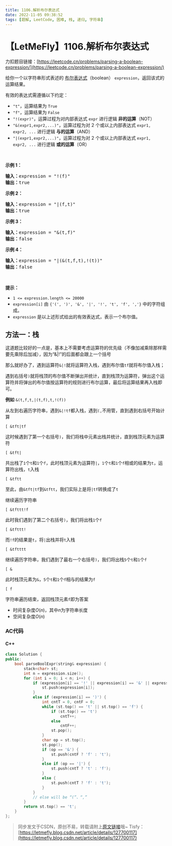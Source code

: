 ```yaml
---
title: 1106.解析布尔表达式
date: 2022-11-05 09:38:52
tags: [题解, LeetCode, 困难, 栈, 递归, 字符串]
---
```


# 【LetMeFly】1106.解析布尔表达式

力扣题目链接：[https://leetcode.cn/problems/parsing-a-boolean-expression/](https://leetcode.cn/problems/parsing-a-boolean-expression/)

<p>给你一个以字符串形式表述的&nbsp;<a href="https://baike.baidu.com/item/%E5%B8%83%E5%B0%94%E8%A1%A8%E8%BE%BE%E5%BC%8F/1574380?fr=aladdin" target="_blank">布尔表达式</a>（boolean） <code>expression</code>，返回该式的运算结果。</p>

<p>有效的表达式需遵循以下约定：</p>

<ul>
	<li><code>&quot;t&quot;</code>，运算结果为 <code>True</code></li>
	<li><code>&quot;f&quot;</code>，运算结果为 <code>False</code></li>
	<li><code>&quot;!(expr)&quot;</code>，运算过程为对内部表达式 <code>expr</code> 进行逻辑 <strong>非的运算</strong>（NOT）</li>
	<li><code>&quot;&amp;(expr1,expr2,...)&quot;</code>，运算过程为对 2 个或以上内部表达式 <code>expr1, expr2, ...</code> 进行逻辑 <strong>与的运算</strong>（AND）</li>
	<li><code>&quot;|(expr1,expr2,...)&quot;</code>，运算过程为对 2 个或以上内部表达式 <code>expr1, expr2, ...</code> 进行逻辑 <strong>或的运算</strong>（OR）</li>
</ul>

<p>&nbsp;</p>

<p><strong>示例 1：</strong></p>

<pre><strong>输入：</strong>expression = &quot;!(f)&quot;
<strong>输出：</strong>true
</pre>

<p><strong>示例 2：</strong></p>

<pre><strong>输入：</strong>expression = &quot;|(f,t)&quot;
<strong>输出：</strong>true
</pre>

<p><strong>示例 3：</strong></p>

<pre><strong>输入：</strong>expression = &quot;&amp;(t,f)&quot;
<strong>输出：</strong>false
</pre>

<p><strong>示例 4：</strong></p>

<pre><strong>输入：</strong>expression = &quot;|(&amp;(t,f,t),!(t))&quot;
<strong>输出：</strong>false
</pre>

<p>&nbsp;</p>

<p><strong>提示：</strong></p>

<ul>
	<li><code>1 &lt;= expression.length &lt;= 20000</code></li>
	<li><code>expression[i]</code> 由 <code>{&#39;(&#39;, &#39;)&#39;, &#39;&amp;&#39;, &#39;|&#39;, &#39;!&#39;, &#39;t&#39;, &#39;f&#39;, &#39;,&#39;}</code> 中的字符组成。</li>
	<li><code>expression</code> 是以上述形式给出的有效表达式，表示一个布尔值。</li>
</ul>


    
## 方法一：栈

这道题比较好的一点是，基本上不需要考虑运算符的优先级（不像加减乘除那样需要先乘除后加减），因为“&|!”的后面都会跟上一个括号

那么就好办了，遇到运算符```&|!```就将运算符入栈，遇到布尔值```tf```就将布尔值入栈；

遇到右括号```)```就将栈顶的布尔值不断弹出并统计，直到栈顶为运算符，弹出这个运算符并将弹出的布尔值按运算符的规则进行布尔运算，最后将运算结果再入栈即可。

**例如** ```&(t,f,t,|(t,f),t,!(f))```

从左到右遍历字符串，遇到```&|!tf```都入栈，遇到```(,```不用管，直到遇到右括号开始计算

```
[ &tft|tf
```

这时候遇到了第一个右括号```)```，我们将栈中元素出栈并统计，直到栈顶元素为运算符

```
[ &tft|
```

共出栈了```1```个```t```和```1```个```f```，此时栈顶元素为运算符```|```，```1```个```t```和```1```个```f```相或的结果为```t```，运算符出栈，```t```入栈

```
[ &tftt
```

至此，由```&tft|tf```到```&tftt```，我们实际上是将```|tf```转换成了```t```

继续遍历字符串

```
[ &tfttt!f
```

此时我们遇到了第二个右括号```)```，我们将出栈```1```个```f```

```
[ &tfttt!
```

而```!f```的结果是```t```，将```|```出栈并将```t```入栈

```
[ &tftttt
```

继续遍历字符串，我们遇到了最右一个右括号```)```，我们将出栈```5```个```t```和```1```个```f```

```
[ &
```

此时栈顶元素为```&```，```5```个```t```和```1```个```f```相与的结果为```f```

```
[ f
```

字符串遍历结束，返回栈顶元素```f```即为答案

+ 时间复杂度$O(n)$，其中$n$为字符串长度
+ 空间复杂度$O(n)$

### AC代码

#### C++

```cpp
class Solution {
public:
    bool parseBoolExpr(string& expression) {
        stack<char> st;
        int n = expression.size();
        for (int i = 0; i < n; i++) {
            if (expression[i] == '!' || expression[i] == '&' || expression[i] == '|' || expression[i] == 't' || expression[i] == 'f') {
                st.push(expression[i]);
            }
            else if (expression[i] == ')') {
                int cntT = 0, cntF = 0;
                while (st.top() == 't' || st.top() == 'f') {
                    if (st.top() == 't')
                        cntT++;
                    else
                        cntF++;
                    st.pop();
                }
                char op = st.top();
                st.pop();
                if (op == '&') {
                    st.push(cntF ? 'f' : 't');
                }
                else if (op == '|') {
                    st.push(cntT ? 't' : 'f');
                }
                else {
                    st.push(cntT ? 'f' : 't');
                }
            }
            // else will be “(”、“,”
        }
        return st.top() == 't';
    }
};
```

> 同步发文于CSDN，原创不易，转载请附上[原文链接](https://leetcode.letmefly.xyz/2022/11/05/LeetCode%201106.%E8%A7%A3%E6%9E%90%E5%B8%83%E5%B0%94%E8%A1%A8%E8%BE%BE%E5%BC%8F/)哦~
> Tisfy：[https://letmefly.blog.csdn.net/article/details/127700117](https://letmefly.blog.csdn.net/article/details/127700117)
